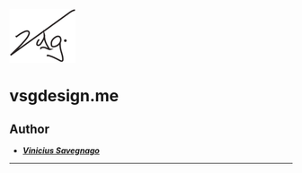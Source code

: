 ![vsg Design Logo](https://github.com/savegdesigner/portfolio/blob/master/vsg-logo.svg)

# vsgdesign.me

## Author 
- [**_Vinicius Savegnago_**](https://www.instagram.com/vsgdesigner/)

---
